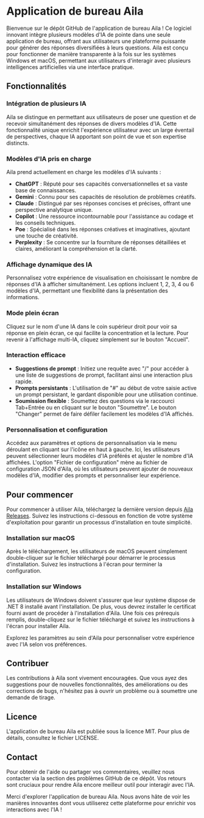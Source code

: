# Application de bureau Aila

Bienvenue sur le dépôt GitHub de l'application de bureau Aila ! Ce logiciel innovant intègre plusieurs modèles d'IA de pointe dans une seule application de bureau, offrant aux utilisateurs une plateforme puissante pour générer des réponses diversifiées à leurs questions. Aila est conçu pour fonctionner de manière transparente à la fois sur les systèmes Windows et macOS, permettant aux utilisateurs d'interagir avec plusieurs intelligences artificielles via une interface pratique.

## Fonctionnalités

### Intégration de plusieurs IA
Aila se distingue en permettant aux utilisateurs de poser une question et de recevoir simultanément des réponses de divers modèles d'IA. Cette fonctionnalité unique enrichit l'expérience utilisateur avec un large éventail de perspectives, chaque IA apportant son point de vue et son expertise distincts.

### Modèles d'IA pris en charge
Aila prend actuellement en charge les modèles d'IA suivants :
- **ChatGPT** : Réputé pour ses capacités conversationnelles et sa vaste base de connaissances.
- **Gemini** : Connu pour ses capacités de résolution de problèmes créatifs.
- **Claude** : Distingué par ses réponses concises et précises, offrant une perspective analytique unique.
- **Copilot** : Une ressource incontournable pour l'assistance au codage et les conseils techniques.
- **Poe** : Spécialisé dans les réponses créatives et imaginatives, ajoutant une touche de créativité.
- **Perplexity** : Se concentre sur la fourniture de réponses détaillées et claires, améliorant la compréhension et la clarté.

### Affichage dynamique des IA
Personnalisez votre expérience de visualisation en choisissant le nombre de réponses d'IA à afficher simultanément. Les options incluent 1, 2, 3, 4 ou 6 modèles d'IA, permettant une flexibilité dans la présentation des informations.

### Mode plein écran
Cliquez sur le nom d'une IA dans le coin supérieur droit pour voir sa réponse en plein écran, ce qui facilite la concentration et la lecture. Pour revenir à l'affichage multi-IA, cliquez simplement sur le bouton "Accueil".

### Interaction efficace
- **Suggestions de prompt** : Initiez une requête avec "/" pour accéder à une liste de suggestions de prompt, facilitant ainsi une interaction plus rapide.
- **Prompts persistants** : L'utilisation de "#" au début de votre saisie active un prompt persistant, le gardant disponible pour une utilisation continue.
- **Soumission flexible** : Soumettez des questions via le raccourci Tab+Entrée ou en cliquant sur le bouton "Soumettre". Le bouton "Changer" permet de faire défiler facilement les modèles d'IA affichés.

### Personnalisation et configuration
Accédez aux paramètres et options de personnalisation via le menu déroulant en cliquant sur l'icône en haut à gauche. Ici, les utilisateurs peuvent sélectionner leurs modèles d'IA préférés et ajuster le nombre d'IA affichées. L'option "Fichier de configuration" mène au fichier de configuration JSON d'Aila, où les utilisateurs peuvent ajouter de nouveaux modèles d'IA, modifier des prompts et personnaliser leur expérience.

## Pour commencer

Pour commencer à utiliser Aila, téléchargez la dernière version depuis [Aila Releases](https://github.com/win4r/AISuperDomain/releases). Suivez les instructions ci-dessous en fonction de votre système d'exploitation pour garantir un processus d'installation en toute simplicité.

### Installation sur macOS
Après le téléchargement, les utilisateurs de macOS peuvent simplement double-cliquer sur le fichier téléchargé pour démarrer le processus d'installation. Suivez les instructions à l'écran pour terminer la configuration.

### Installation sur Windows
Les utilisateurs de Windows doivent s'assurer que leur système dispose de .NET 8 installé avant l'installation. De plus, vous devrez installer le certificat fourni avant de procéder à l'installation d'Aila. Une fois ces prérequis remplis, double-cliquez sur le fichier téléchargé et suivez les instructions à l'écran pour installer Aila.

Explorez les paramètres au sein d'Aila pour personnaliser votre expérience avec l'IA selon vos préférences.

## Contribuer

Les contributions à Aila sont vivement encouragées. Que vous ayez des suggestions pour de nouvelles fonctionnalités, des améliorations ou des corrections de bugs, n'hésitez pas à ouvrir un problème ou à soumettre une demande de tirage.

## Licence

L'application de bureau Aila est publiée sous la licence MIT. Pour plus de détails, consultez le fichier LICENSE.

## Contact

Pour obtenir de l'aide ou partager vos commentaires, veuillez nous contacter via la section des problèmes GitHub de ce dépôt. Vos retours sont cruciaux pour rendre Aila encore meilleur outil pour interagir avec l'IA.

Merci d'explorer l'application de bureau Aila. Nous avons hâte de voir les manières innovantes dont vous utiliserez cette plateforme pour enrichir vos interactions avec l'IA !

